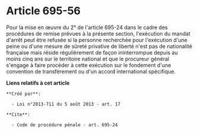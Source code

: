 # Article 695-56

Pour la mise en œuvre du 2° de l'article 695-24 dans le cadre des procédures de remise prévues à la présente section,
l'exécution du mandat d'arrêt peut être refusée si la personne recherchée pour l'exécution d'une peine ou d'une mesure de
sûreté privative de liberté n'est pas de nationalité française mais réside régulièrement de façon ininterrompue depuis au
moins cinq ans sur le territoire national et que le procureur général s'engage à faire procéder à cette exécution sur le
fondement d'une convention de transfèrement ou d'un accord international spécifique.

**Liens relatifs à cet article**

	**Créé par**:

	  - Loi n°2013-711 du 5 août 2013 - art. 17

	**Cite**:

	  - Code de procédure pénale - art. 695-24
